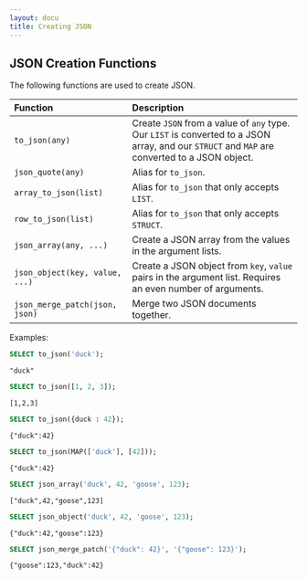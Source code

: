 ```yaml
---
layout: docu
title: Creating JSON
---
```


## JSON Creation Functions

The following functions are used to create JSON.

| Function | Description |
|:--|:----|
| `to_json(any)` | Create `JSON` from a value of `any` type. Our `LIST` is converted to a JSON array, and our `STRUCT` and `MAP` are converted to a JSON object. |
| `json_quote(any)` | Alias for `to_json`. |
| `array_to_json(list)` | Alias for `to_json` that only accepts `LIST`. |
| `row_to_json(list)` | Alias for `to_json` that only accepts `STRUCT`. |
| `json_array(any, ...)` | Create a JSON array from the values in the argument lists. |
| `json_object(key, value, ...)` | Create a JSON object from `key`, `value` pairs in the argument list. Requires an even number of arguments. |
| `json_merge_patch(json, json)` | Merge two JSON documents together. |

Examples:

```sql
SELECT to_json('duck');
```

```text
"duck"
```

```sql
SELECT to_json([1, 2, 3]);
```

```text
[1,2,3]
```

```sql
SELECT to_json({duck : 42});
```

```text
{"duck":42}
```

```sql
SELECT to_json(MAP(['duck'], [42]));
```

```text
{"duck":42}
```

```sql
SELECT json_array('duck', 42, 'goose', 123);
```

```text
["duck",42,"goose",123]
```

```sql
SELECT json_object('duck', 42, 'goose', 123);
```

```text
{"duck":42,"goose":123}
```

```sql
SELECT json_merge_patch('{"duck": 42}', '{"goose": 123}');
```

```text
{"goose":123,"duck":42}
```
